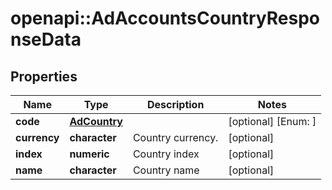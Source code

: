 # openapi::AdAccountsCountryResponseData


## Properties
Name | Type | Description | Notes
------------ | ------------- | ------------- | -------------
**code** | [**AdCountry**](AdCountry.md) |  | [optional] [Enum: ] 
**currency** | **character** | Country currency. | [optional] 
**index** | **numeric** | Country index | [optional] 
**name** | **character** | Country name | [optional] 


